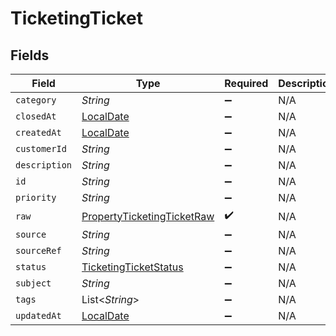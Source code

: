 # TicketingTicket


## Fields

| Field                                                                           | Type                                                                            | Required                                                                        | Description                                                                     |
| ------------------------------------------------------------------------------- | ------------------------------------------------------------------------------- | ------------------------------------------------------------------------------- | ------------------------------------------------------------------------------- |
| `category`                                                                      | *String*                                                                        | :heavy_minus_sign:                                                              | N/A                                                                             |
| `closedAt`                                                                      | [LocalDate](https://docs.oracle.com/javase/8/docs/api/java/time/LocalDate.html) | :heavy_minus_sign:                                                              | N/A                                                                             |
| `createdAt`                                                                     | [LocalDate](https://docs.oracle.com/javase/8/docs/api/java/time/LocalDate.html) | :heavy_minus_sign:                                                              | N/A                                                                             |
| `customerId`                                                                    | *String*                                                                        | :heavy_minus_sign:                                                              | N/A                                                                             |
| `description`                                                                   | *String*                                                                        | :heavy_minus_sign:                                                              | N/A                                                                             |
| `id`                                                                            | *String*                                                                        | :heavy_minus_sign:                                                              | N/A                                                                             |
| `priority`                                                                      | *String*                                                                        | :heavy_minus_sign:                                                              | N/A                                                                             |
| `raw`                                                                           | [PropertyTicketingTicketRaw](../../models/shared/PropertyTicketingTicketRaw.md) | :heavy_check_mark:                                                              | N/A                                                                             |
| `source`                                                                        | *String*                                                                        | :heavy_minus_sign:                                                              | N/A                                                                             |
| `sourceRef`                                                                     | *String*                                                                        | :heavy_minus_sign:                                                              | N/A                                                                             |
| `status`                                                                        | [TicketingTicketStatus](../../models/shared/TicketingTicketStatus.md)           | :heavy_minus_sign:                                                              | N/A                                                                             |
| `subject`                                                                       | *String*                                                                        | :heavy_minus_sign:                                                              | N/A                                                                             |
| `tags`                                                                          | List<*String*>                                                                  | :heavy_minus_sign:                                                              | N/A                                                                             |
| `updatedAt`                                                                     | [LocalDate](https://docs.oracle.com/javase/8/docs/api/java/time/LocalDate.html) | :heavy_minus_sign:                                                              | N/A                                                                             |